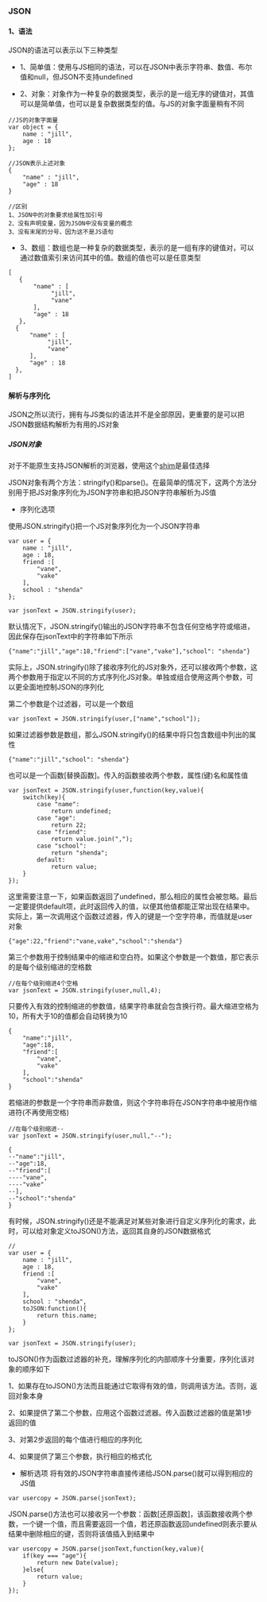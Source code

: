 ### JSON 

#### 1、语法
JSON的语法可以表示以下三种类型
* 1、简单值：使用与JS相同的语法，可以在JSON中表示字符串、数值、布尔值和null，但JSON不支持undefined

* 2、对象：对象作为一种复杂的数据类型，表示的是一组无序的键值对，其值可以是简单值，也可以是复杂数据类型的值。与JS的对象字面量稍有不同
``` 
//JS的对象字面量
var object = {
    name : "jill",
    age : 18
};

//JSON表示上述对象
{
    "name" : "jill",
    "age" : 18
}

//区别
1、JSON中的对象要求给属性加引号
2、没有声明变量，因为JSON中没有变量的概念
3、没有末尾的分号，因为这不是JS语句
```

* 3、数组：数组也是一种复杂的数据类型，表示的是一组有序的键值对，可以通过数值索引来访问其中的值。数组的值也可以是任意类型

``` 
[
   {
       "name" : [
            "jill",
            "vane"
       ],
       "age" : 18
   }, 
  {
      "name" : [
           "jill",
           "vane"
      ],
      "age" : 18
  },
]
```

#### 解析与序列化
JSON之所以流行，拥有与JS类似的语法并不是全部原因，更重要的是可以把JSON数据结构解析为有用的JS对象

##### JSON对象
对于不能原生支持JSON解析的浏览器，使用这个[shim](https://github.com/douglascrockford/JSON-js)是最佳选择

JSON对象有两个方法：stringify()和parse()。在最简单的情况下，这两个方法分别用于把JS对象序列化为JSON字符串和把JSON字符串解析为JS值

* 序列化选项

使用JSON.stringify()把一个JS对象序列化为一个JSON字符串
```  
var user = {
    name : "jill",
    age : 18,
    friend :[
        "vane",
        "vake"
    ],
    school : "shenda"    
};

var jsonText = JSON.stringify(user);
```

默认情况下，JSON.stringify()输出的JSON字符串不包含任何空格字符或缩进，因此保存在jsonText中的字符串如下所示

``` 
{"name":"jill","age":18,"friend":["vane","vake"],"school": "shenda"} 
```
实际上，JSON.stringify()除了接收序列化的JS对象外，还可以接收两个参数，这两个参数用于指定以不同的方式序列化JS对象。单独或组合使用这两个参数，可以更全面地控制JSON的序列化

第二个参数是个过滤器，可以是一个数组
``` 
var jsonText = JSON.stringify(user,["name","school"]);
```
如果过滤器参数是数组，那么JSON.stringify()的结果中将只包含数组中列出的属性
``` 
{"name":"jill","school": "shenda"} 
```
也可以是一个函数[替换函数]。传入的函数接收两个参数，属性(键)名和属性值
``` 
var jsonText = JSON.stringify(user,function(key,value){
    switch(key){
        case "name":
            return undefined;
        case "age":
            return 22;
        case "friend":
            return value.join(",");
        case "school":
            return "shenda";
        default:
            return value;
    }
});
```
这里需要注意一下，如果函数返回了undefined，那么相应的属性会被忽略。最后一定要提供default项，此时返回传入的值，以便其他值都能正常出现在结果中。实际上，第一次调用这个函数过滤器，传入的键是一个空字符串，而值就是user对象

``` 
{"age":22,"friend":"vane,vake","school":"shenda"}
```

第三个参数用于控制结果中的缩进和空白符。如果这个参数是一个数值，那它表示的是每个级别缩进的空格数
``` 
//在每个级别缩进4个空格
var jsonText = JSON.stringify(user,null,4);
```
只要传入有效的控制缩进的参数值，结果字符串就会包含换行符。最大缩进空格为10，所有大于10的值都会自动转换为10
``` 
{
    "name":"jill",
    "age":18,
    "friend":[
        "vane",
        "vake"
    ],
    "school":"shenda"    
}
```
若缩进的参数是一个字符串而非数值，则这个字符串将在JSON字符串中被用作缩进符(不再使用空格)
``` 
//在每个级别缩进--
var jsonText = JSON.stringify(user,null,"--");
```
``` 
{
--"name":"jill",
--"age":18,
--"friend":[
----"vane",
----"vake"
--],
--"school":"shenda"    
}
```
有时候，JSON.stringify()还是不能满足对某些对象进行自定义序列化的需求，此时，可以给对象定义toJSON()方法，返回其自身的JSON数据格式
``` 
// 
var user = {
    name : "jill",
    age : 18,
    friend :[
        "vane",
        "vake"
    ],
    school : "shenda",
    toJSON:function(){
        return this.name;
    }    
};

var jsonText = JSON.stringify(user);
```
toJSON()作为函数过滤器的补充，理解序列化的内部顺序十分重要，序列化该对象的顺序如下

1、如果存在toJSON()方法而且能通过它取得有效的值，则调用该方法。否则，返回对象本身

2、如果提供了第二个参数，应用这个函数过滤器。传入函数过滤器的值是第1步返回的值

3、对第2步返回的每个值进行相应的序列化

4、如果提供了第三个参数，执行相应的格式化

* 解析选项
将有效的JSON字符串直接传递给JSON.parse()就可以得到相应的JS值
``` 
var usercopy = JSON.parse(jsonText);
```
JSON.parse()方法也可以接收另一个参数：函数[还原函数]，该函数接收两个参数，一个键一个值，而且需要返回一个值，若还原函数返回undefined则表示要从结果中删除相应的键，否则将该值插入到结果中
``` 
var usercopy = JSON.parse(jsonText,function(key,value){
    if(key === "age"){
        return new Date(value);
    }else{
        return value;
    }
});
```